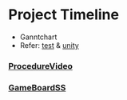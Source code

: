 # Project Timeline
* Ganntchart
* Refer: [test](https://github.com/nuPURohit/LTTS_MiniProject_StepIn/tree/main/3_Implementation/test) & [unity](https://github.com/nuPURohit/LTTS_MiniProject_StepIn/tree/main/3_Implementation/unity)
### [ProcedureVideo](https://github.com/nuPURohit/LTTS_MiniProject_StepIn/blob/main/6_ImagesAndVideos/2021-04-14_17-26-10.mp4)
### [GameBoardSS](https://github.com/nuPURohit/LTTS_MiniProject_StepIn/blob/main/6_ImagesAndVideos/Screenshot%202021-04-12%20163251.png)
